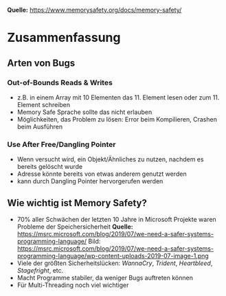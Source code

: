 **Quelle:** https://www.memorysafety.org/docs/memory-safety/

# Zusammenfassung

## Arten von Bugs

### Out-of-Bounds Reads & Writes

- z.B. in einem Array mit 10 Elementen das 11. Element lesen oder zum 11. Element schreiben
- Memory Safe Sprache sollte das nicht erlauben
- Möglichkeiten, das Problem zu lösen: Error beim Kompilieren, Crashen beim Ausführen

### Use After Free/Dangling Pointer

- Wenn versucht wird, ein Objekt/Ähnliches zu nutzen, nachdem es bereits gelöscht wurde
- Adresse könnte bereits von etwas anderem genutzt werden
- kann durch Dangling Pointer hervorgerufen werden

## Wie wichtig ist Memory Safety?

- 70% aller Schwächen der letzten 10 Jahre in Microsoft Projekte waren Probleme der Speichersicherheit
    **Quelle:** https://msrc.microsoft.com/blog/2019/07/we-need-a-safer-systems-programming-language/
    Bild: https://msrc.microsoft.com/blog/2019/07/we-need-a-safer-systems-programming-language/wp-content-uploads-2019-07-image-1.png
- Viele der größten Sicherheitslücken: *WannaCry*, *Trident*, *Heartbleed*, *Stagefright*, etc.
- Macht Programme stabiler, da weniger Bugs auftreten können
- Für Multi-Threading noch viel wichtiger

